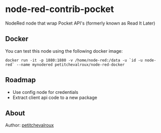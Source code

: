 # node-red-contrib-pocket
NodeRed node that wrap Pocket API's (formerly known as Read It Later)

## Docker
You can test this node using the following docker image:

```
docker run -it -p 1880:1880 -v /home/node-red:/data -u `id -u node-red` --name mynodered petitchevalroux/node-red-docker
```

## Roadmap
 * Use config node for credentials
 * Extract client api code to a new package

## About
Author: [petitchevalroux](http://petitchevalroux.net)

